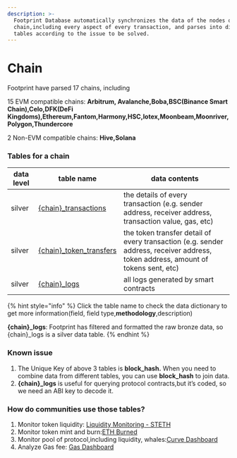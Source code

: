 ```yaml
---
description: >-
  Footprint Database automatically synchronizes the data of the nodes on the
  chain,including every aspect of every transaction, and parses into different
  tables according to the issue to be solved.
---
```


# Chain

Footprint have parsed 17 chains, including

15 EVM compatible chains: **Arbitrum, Avalanche,Boba,BSC(Binance Smart Chain),Celo,DFK(DeFi Kingdoms),Ethereum,Fantom,Harmony,HSC,Iotex,Moonbeam,Moonriver,Polygon,Thundercore**

2 Non-EVM compatible chains: **Hive,Solana**

### **Tables for a chain**

| data level | table name                                                                                                                        | data contents                                                                                                                     |
| ---------- | --------------------------------------------------------------------------------------------------------------------------------- | --------------------------------------------------------------------------------------------------------------------------------- |
| silver     | [{chain}\_transactions](https://www.footprint.network/@Footprint/Table-Info-Dashboard?table\_name=ethereum\_transactions)         | the details of every transaction (e.g. sender address, receiver address, transaction value, gas, etc)                             |
| silver     | [{chain}\_token\_transfers](https://www.footprint.network/@Footprint/Table-Info-Dashboard?table\_name=ethereum\_token\_transfers) | the token transfer detail of every transaction (e.g. sender address, receiver address, token address, amount of tokens sent, etc) |
| silver     | [{chain}\_logs](https://www.footprint.network/@Footprint/Table-Info-Dashboard?table\_name=ethereum\_logs)                         | all logs generated by smart contracts                                                                                             |

{% hint style="info" %}
Click the table name to check the data dictionary to get more information(field, field type,**methodology**,description)

**{chain}\_logs**:  Footprint has filtered and formatted the raw bronze data, so {chain}\_logs is a silver data table.
{% endhint %}

### Known issue

1. The Unique Key of above 3 tables is **block\_hash.** When you need to combine data from different tables, you can use **block\_hash** to join data.
2. **{chain}\_logs** is useful for querying protocol contracts,but it’s coded, so we need an ABI key to decode it.

### **How do communities use those tables?**

1. Monitor token liquidity: [Liquidity Monitoring - STETH](https://www.footprint.network/@Momo/Liquidity-Monitoring-stETH)
2. Monitor token mint and burn:[ETH Burned](https://www.footprint.network/guest/dashboard/0663e0a7-2ed7-430e-abf9-eea60edda373)
3. Monitor pool of protocol,including liquidity, whales:[Curve Dashboard](https://www.footprint.network/guest/dashboard/9f4d30ce-9676-43a9-bf31-2712632b4bf1)
4. Analyze Gas fee: [Gas Dashboard](https://www.footprint.network/@DamonSalvatore/Gas-Dashboard?date=past3months\~)
